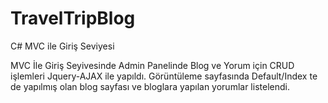 # TravelTripBlog
C# MVC ile Giriş Seviyesi

MVC İle Giriş Seyivesinde Admin Panelinde Blog ve Yorum için CRUD işlemleri Jquery-AJAX ile yapıldı.
Görüntüleme sayfasında Default/Index te de yapılmış olan blog sayfası ve bloglara yapılan yorumlar listelendi.


